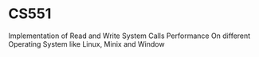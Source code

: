 # CS551
Implementation of Read and Write System Calls Performance On different Operating System like Linux, Minix and Window
